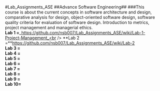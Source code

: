 #Lab_Assignments_ASE
##Advance Software Engineering##
###This course is about the current concepts in software architecture and design, comparative analysis for design, object-oriented software design, software quality criteria for evaluation of software design. Introduction to metrics, project management and managerial ethics.<Br />
**Lab 1 =**_https://github.com/nsb007/Lab_Assignments_ASE/wiki/Lab-1-Project-Management_<br />
**Lab 2 =**https://github.com/nsb007/Lab_Assignments_ASE/wiki/Lab-2<br />
**Lab 3 =**<br />
**Lab 4 =**<br />
**Lab 5 =**<br />
**Lab 6 =**<br />
**Lab 7 =**<br />
**Lab 8 =**<br />
**Lab 9 =**<br />
**Lab 10=**<br />
